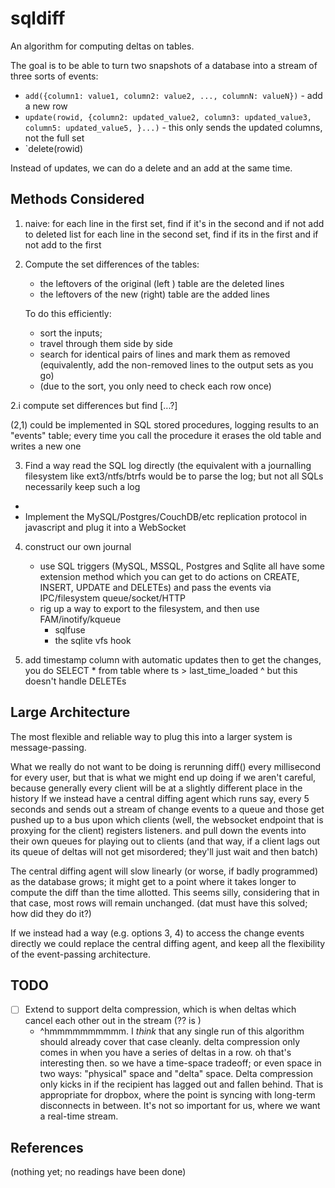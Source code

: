 sqldiff
=======

An algorithm for computing deltas on tables.

The goal is to be able to turn two snapshots
of a database into a stream of three sorts of events:

* `add({column1: value1, column2: value2, ..., columnN: valueN})` - add a new row 
* `update(rowid, {column2: updated_value2, column3: updated_value3, column5: updated_value5, }...)` - this only sends the updated columns, not the full set
* `delete(rowid)

Instead of updates, we can do a delete and an add at the same time.

Methods Considered
------------------

1. naive: for each line in the first set, find if it's in the second and if not add to deleted list
 for each line in the second set, find if its in the first and if not add to the first 


2. Compute the set differences of the tables:
   - the leftovers of the original (left ) table are the deleted lines
   - the leftovers of the      new (right) table are the added lines
   
   To do this efficiently:
    - sort the inputs;
    - travel through them side by side
    - search for identical pairs of lines and mark them as removed
      (equivalently, add the non-removed lines to the output sets as you go)
    - (due to the sort, you only need to check each row once)

2.i 
  compute set differences but find
   [...?]
  
(2,1) could be implemented in SQL stored procedures, logging results to an "events" table; every time you call the procedure it erases the old table and writes a new one

3. Find a way read the SQL log directly 
  (the equivalent with a journalling filesystem like ext3/ntfs/btrfs would be to parse the log; but not all SQLs necessarily keep such a log
  -
  - Implement the MySQL/Postgres/CouchDB/etc replication protocol in javascript and plug it into a WebSocket

4. construct our own journal
     - use SQL triggers (MySQL, MSSQL, Postgres and Sqlite all have some extension method which you can get to do actions on CREATE, INSERT, UPDATE and DELETEs) and pass the events via IPC/filesystem queue/socket/HTTP
     - rig up a way to export to the filesystem, and then use FAM/inotify/kqueue
         - sqlfuse
         - the sqlite vfs hook
         
5. add timestamp column with automatic updates
  then to get the changes, you do SELECT * from table where ts > last_time_loaded
  ^ but this doesn't handle DELETEs

Large Architecture
------------------

The most flexible and reliable way to plug this into a larger system is message-passing.

What we really do not want to be doing is rerunning diff() every millisecond for every user,
but that is what we might end up doing if we aren't careful, because generally every client will be at a slightly different place in the history
If we instead have a central diffing agent which runs say, every 5 seconds
and sends out a stream of change events to a queue
and those get pushed up to a bus
upon which clients (well, the websocket endpoint that is proxying for the client) registers listeners.
 and pull down the events into their own queues
 for playing out to clients
 (and that way, if a client lags out its queue of deltas will not get misordered; they'll just wait and then batch)

The central diffing agent will slow linearly (or worse, if badly programmed) as the database grows;
it might get to a point where it takes longer to compute the diff than the time allotted.
This seems silly, considering that in that case, most rows will remain unchanged.
(dat must have this solved; how did they do it?)

If we instead had a way (e.g. options 3, 4) to access the change events
 directly we could replace the central diffing agent, and keep all the 
 flexibility of the event-passing architecture. 

TODO
----


* [ ] Extend to support delta compression, which is when deltas which cancel each other out in the stream (?? is )
    * ^hmmmmmmmmmm. I *think* that any single run of this algorithm should already cover that case cleanly. delta compression only comes in when you have a series of deltas in a row.
    oh that's interesting then. so we have a time-space tradeoff; or even space in two ways: "physical" space and "delta" space. Delta compression only kicks in if the recipient has lagged out and fallen behind. That is appropriate for dropbox, where the point is syncing with long-term disconnects in between. It's not so important for us, where we want a real-time stream. 

References
-----------

(nothing yet; no readings have been done)
